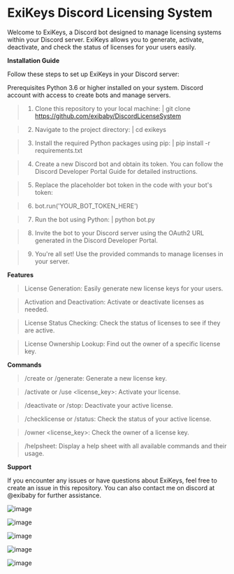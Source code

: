 # ExiKeys Discord Licensing System
Welcome to ExiKeys, a Discord bot designed to manage licensing systems within your Discord server. ExiKeys allows you to generate, activate, deactivate, and check the status of licenses for your users easily.

**Installation Guide**

Follow these steps to set up ExiKeys in your Discord server:

Prerequisites
Python 3.6 or higher installed on your system.
Discord account with access to create bots and manage servers.


> 1. Clone this repository to your local machine: | git clone https://github.com/exibaby/DiscordLicenseSystem

> 2. Navigate to the project directory: | cd exikeys

> 3. Install the required Python packages using pip: | pip install -r requirements.txt

> 4. Create a new Discord bot and obtain its token. You can follow the Discord Developer Portal Guide for detailed instructions.

> 5. Replace the placeholder bot token in the code with your bot's token:

> 6. bot.run('YOUR_BOT_TOKEN_HERE')

> 7. Run the bot using Python: | python bot.py

> 8. Invite the bot to your Discord server using the OAuth2 URL generated in the Discord Developer Portal.

> 9. You're all set! Use the provided commands to manage licenses in your server.

**Features**

> License Generation: Easily generate new license keys for your users.
  
> Activation and Deactivation: Activate or deactivate licenses as needed.
  
> License Status Checking: Check the status of licenses to see if they are active.
  
> License Ownership Lookup: Find out the owner of a specific license key.

**Commands**

> /create or /generate: Generate a new license key.
  
> /activate or /use <license_key>: Activate your license.
  
> /deactivate or /stop: Deactivate your active license.
  
> /checklicense or /status: Check the status of your active license.
  
> /owner <license_key>: Check the owner of a license key.
  
> /helpsheet: Display a help sheet with all available commands and their usage.

**Support**

If you encounter any issues or have questions about ExiKeys, feel free to create an issue in this repository. You can also contact me on discord at @exibaby for further assistance.

![image](https://github.com/exibaby/DiscordLicenseSystem/assets/103851315/b1504320-13d8-49eb-b9f1-d6a7df225e1b)

![image](https://github.com/exibaby/DiscordLicenseSystem/assets/103851315/fb37ca76-67ec-42cd-961c-d074cc759e3c)

![image](https://github.com/exibaby/DiscordLicenseSystem/assets/103851315/fb963eca-cf0e-4827-81f7-466dfa87db48)

![image](https://github.com/exibaby/DiscordLicenseSystem/assets/103851315/397277f2-faf6-4df4-abbd-5c0e5fd779f5)

![image](https://github.com/exibaby/DiscordLicenseSystem/assets/103851315/5307cfbd-7369-4059-9a1f-320aaaed0a4c)
